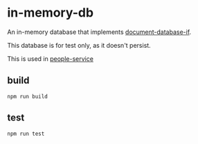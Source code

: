 # in-memory-db

An in-memory database that implements [document-database-if](https://github.com/psnider/document-database-if).

This database is for test only, as it doesn't persist.

This is used in [people-service](https://github.com/psnider/people-service)

## build
```
npm run build
```

## test
```
npm run test
```

